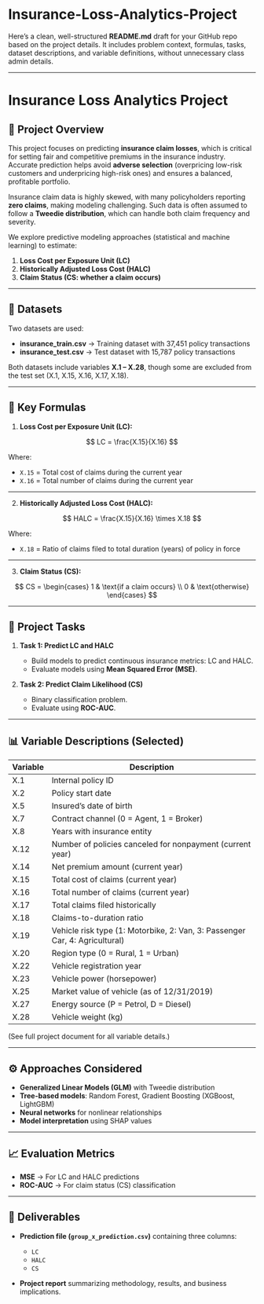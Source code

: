 # Insurance-Loss-Analytics-Project
Here’s a clean, well-structured **README.md** draft for your GitHub repo based on the project details. It includes problem context, formulas, tasks, dataset descriptions, and variable definitions, without unnecessary class admin details.

---

# Insurance Loss Analytics Project

## 📌 Project Overview

This project focuses on predicting **insurance claim losses**, which is critical for setting fair and competitive premiums in the insurance industry. Accurate prediction helps avoid **adverse selection** (overpricing low-risk customers and underpricing high-risk ones) and ensures a balanced, profitable portfolio.

Insurance claim data is highly skewed, with many policyholders reporting **zero claims**, making modeling challenging. Such data is often assumed to follow a **Tweedie distribution**, which can handle both claim frequency and severity.

We explore predictive modeling approaches (statistical and machine learning) to estimate:

1. **Loss Cost per Exposure Unit (LC)**
2. **Historically Adjusted Loss Cost (HALC)**
3. **Claim Status (CS: whether a claim occurs)**

---

## 📂 Datasets

Two datasets are used:

* **insurance\_train.csv** → Training dataset with 37,451 policy transactions
* **insurance\_test.csv** → Test dataset with 15,787 policy transactions

Both datasets include variables **X.1 – X.28**, though some are excluded from the test set (X.1, X.15, X.16, X.17, X.18).

---

## 🧮 Key Formulas

1. **Loss Cost per Exposure Unit (LC):**

$$
LC = \frac{X.15}{X.16}
$$

Where:

* `X.15` = Total cost of claims during the current year
* `X.16` = Total number of claims during the current year

---

2. **Historically Adjusted Loss Cost (HALC):**

$$
HALC = \frac{X.15}{X.16} \times X.18
$$

Where:

* `X.18` = Ratio of claims filed to total duration (years) of policy in force

---

3. **Claim Status (CS):**

$$
CS =
\begin{cases} 
1 & \text{if a claim occurs} \\ 
0 & \text{otherwise} 
\end{cases}
$$

---

## 🎯 Project Tasks

1. **Task 1: Predict LC and HALC**

   * Build models to predict continuous insurance metrics: LC and HALC.
   * Evaluate models using **Mean Squared Error (MSE)**.

2. **Task 2: Predict Claim Likelihood (CS)**

   * Binary classification problem.
   * Evaluate using **ROC-AUC**.

---

## 📊 Variable Descriptions (Selected)

| Variable | Description                                                                 |
| -------- | --------------------------------------------------------------------------- |
| X.1      | Internal policy ID                                                          |
| X.2      | Policy start date                                                           |
| X.5      | Insured’s date of birth                                                     |
| X.7      | Contract channel (0 = Agent, 1 = Broker)                                    |
| X.8      | Years with insurance entity                                                 |
| X.12     | Number of policies canceled for nonpayment (current year)                   |
| X.14     | Net premium amount (current year)                                           |
| X.15     | Total cost of claims (current year)                                         |
| X.16     | Total number of claims (current year)                                       |
| X.17     | Total claims filed historically                                             |
| X.18     | Claims-to-duration ratio                                                    |
| X.19     | Vehicle risk type (1: Motorbike, 2: Van, 3: Passenger Car, 4: Agricultural) |
| X.20     | Region type (0 = Rural, 1 = Urban)                                          |
| X.22     | Vehicle registration year                                                   |
| X.23     | Vehicle power (horsepower)                                                  |
| X.25     | Market value of vehicle (as of 12/31/2019)                                  |
| X.27     | Energy source (P = Petrol, D = Diesel)                                      |
| X.28     | Vehicle weight (kg)                                                         |

(See full project document for all variable details.)

---

## ⚙️ Approaches Considered

* **Generalized Linear Models (GLM)** with Tweedie distribution
* **Tree-based models**: Random Forest, Gradient Boosting (XGBoost, LightGBM)
* **Neural networks** for nonlinear relationships
* **Model interpretation** using SHAP values

---

## 📈 Evaluation Metrics

* **MSE** → For LC and HALC predictions
* **ROC-AUC** → For claim status (CS) classification

---

## 🚀 Deliverables

* **Prediction file (`group_x_prediction.csv`)** containing three columns:

  * `LC`
  * `HALC`
  * `CS`

* **Project report** summarizing methodology, results, and business implications.


